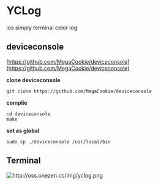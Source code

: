 # YCLog
ios simply terminal color log

## deviceconsole
[https://github.com/MegaCookie/deviceconsole](https://github.com/MegaCookie/deviceconsole)

**clone deviceconsole**

```
git clone https://github.com/MegaCookie/deviceconsole
```
**complie**

```
cd deviceconsole
make
```
**set as global**

```
sudo cp ./deviceconsole /usr/local/bin
```


## Terminal
![http://oss.onezen.cc/img/yclog.png
](http://oss.onezen.cc/img/yclog.png
)


